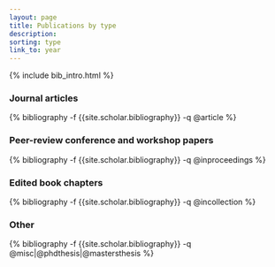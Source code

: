 ```yaml
---
layout: page
title: Publications by type
description:
sorting: type
link_to: year
---
```


{% include bib_intro.html %}

<h3 class="type">Journal articles</h3>
{% bibliography -f {{site.scholar.bibliography}} -q @article %}

<h3 class="type">Peer-review conference and workshop papers</h3>
{% bibliography -f {{site.scholar.bibliography}} -q @inproceedings %}

<h3 class="type">Edited book chapters</h3>
{% bibliography -f {{site.scholar.bibliography}} -q @incollection %}

<h3 class="type">Other</h3>
{% bibliography -f {{site.scholar.bibliography}} -q @misc|@phdthesis|@mastersthesis %}
